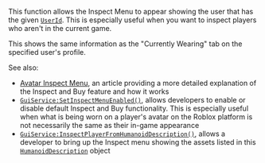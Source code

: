 This function allows the Inspect Menu to appear showing the user that has
the given [`UserId`](https://create.roblox.com/docs/reference/engine/classes/Player#UserId). This is especially useful when you
want to inspect players who aren't in the current game.

This shows the same information as the "Currently Wearing" tab on the
specified user's profile.

See also:

- [Avatar Inspect Menu](https://create.roblox.com/docs/players/avatar-inspect-menu), an
article providing a more detailed explanation of the Inspect and Buy
feature and how it works
- [`GuiService:SetInspectMenuEnabled()`](https://create.roblox.com/docs/reference/engine/classes/GuiService#SetInspectMenuEnabled), allows developers to enable
or disable default Inspect and Buy functionality. This is especially
useful when what is being worn on a player's avatar on the Roblox
platform is not necessarily the same as their in-game appearance
- [`GuiService:InspectPlayerFromHumanoidDescription()`](https://create.roblox.com/docs/reference/engine/classes/GuiService#InspectPlayerFromHumanoidDescription), allows a
developer to bring up the Inspect menu showing the assets listed in this
[`HumanoidDescription`](https://create.roblox.com/docs/reference/engine/classes/HumanoidDescription) object